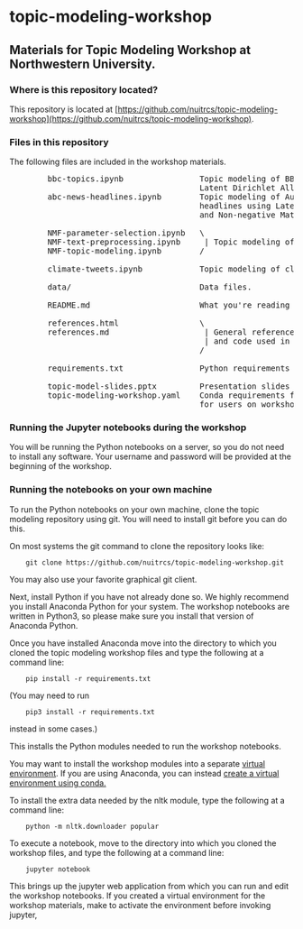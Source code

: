 # topic-modeling-workshop
## Materials for Topic Modeling Workshop at Northwestern University.

### Where is this repository located?

This repository is located at [https://github.com/nuitrcs/topic-modeling-workshop](https://github.com/nuitrcs/topic-modeling-workshop).

### Files in this repository

The following files are included in the workshop materials.

<pre>
        bbc-topics.ipynb                Topic modeling of BBC news articles using
                                        Latent Dirichlet Allocation.
        abc-news-headlines.ipynb        Topic modeling of Australian Broadcast News
                                        headlines using Latent Dirichlet Allocation
                                        and Non-negative Matrix Factorization.

        NMF-parameter-selection.ipynb   \
        NMF-text-preprocessing.ipynb     | Topic modeling of BBC news articles.
        NMF-topic-modeling.ipynb        /

        climate-tweets.ipynb            Topic modeling of climate change related tweets.

        data/                           Data files.

        README.md                       What you're reading now.

        references.html                 \
        references.md                    | General references and pointers to sources for data
                                         | and code used in this workshop.
                                        /

        requirements.txt                Python requirements for running workshop code.

        topic-model-slides.pptx         Presentation slides for workshop.
        topic-modeling-workshop.yaml    Conda requirements for generating online environment
                                        for users on workshop server.
</pre>

### Running the Jupyter notebooks during the workshop

You will be running the Python notebooks on a server,
so you do not need to install any software.   Your username
and password will be provided at the beginning of the workshop.

### Running the notebooks on your own machine

To run the Python notebooks on your own machine, clone the
topic modeling repository using git.  You will need to install
git before you can do this.

On most systems the git command to clone the repository looks like:

        git clone https://github.com/nuitrcs/topic-modeling-workshop.git

You may also use your favorite graphical git client.

Next, install Python if you have not already done so.   We highly
recommend you install Anaconda Python for your system.  The workshop
notebooks are written in Python3, so please make sure you install
that version of Anaconda Python.

Once you have installed Anaconda move into the directory
to which you cloned the topic modeling workshop files and
type the following at a command line:

        pip install -r requirements.txt

(You may need to run

        pip3 install -r requirements.txt

instead in some cases.)

This installs the Python modules needed to run the
workshop notebooks.

You may want to install the workshop modules into a separate
[virtual environment](https://packaging.python.org/guides/installing-using-pip-and-virtual-environments/).
If you are using Anaconda, you can instead
[create a virtual environment using conda.](https://uoa-eresearch.github.io/eresearch-cookbook/recipe/2014/11/20/conda/)

To install the extra data needed by the nltk module,
type the following at a command line:

        python -m nltk.downloader popular

To execute a notebook, move to the directory into
which you cloned the workshop files, and type
the following at a command line:

        jupyter notebook

This brings up the jupyter web application from which
you can run and edit the workshop notebooks.  If you created
a virtual environment for the workshop materials, make to
activate the environment before invoking jupyter,
